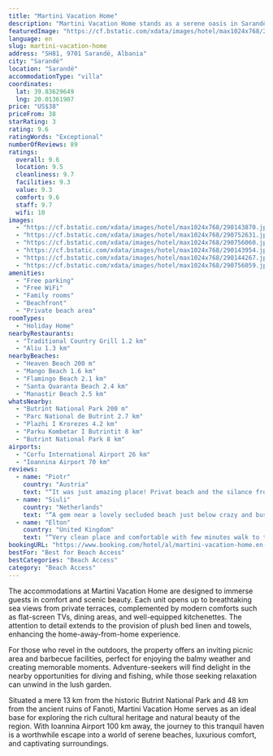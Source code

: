 ```yaml
---
title: "Martini Vacation Home"
description: "Martini Vacation Home stands as a serene oasis in Sarandë, merely a stone's throw away from the pristine Heaven Beach and a short drive from the vibrant Mango Beach."
featuredImage: "https://cf.bstatic.com/xdata/images/hotel/max1024x768/290143870.jpg?k=a35dcae3336aea1bd7de01ab2031e07e5de7bd366e5d27995cff5eb858b51067&o=&hp=1"
language: en
slug: martini-vacation-home
address: "SH81, 9701 Sarandë, Albania"
city: "Sarandë"
location: "Sarandë"
accommodationType: "villa"
coordinates:
  lat: 39.83629649
  lng: 20.01361907
price: "US$38"
priceFrom: 38
starRating: 3
rating: 9.6
ratingWords: "Exceptional"
numberOfReviews: 89
ratings:
  overall: 9.6
  location: 9.5
  cleanliness: 9.7
  facilities: 9.3
  value: 9.3
  comfort: 9.6
  staff: 9.7
  wifi: 10
images:
  - "https://cf.bstatic.com/xdata/images/hotel/max1024x768/290143870.jpg?k=a35dcae3336aea1bd7de01ab2031e07e5de7bd366e5d27995cff5eb858b51067&o=&hp=1"
  - "https://cf.bstatic.com/xdata/images/hotel/max1024x768/290752631.jpg?k=507a3650c21e96c8de23307b99b013b47192627db97d41c982068b192965a903&o=&hp=1"
  - "https://cf.bstatic.com/xdata/images/hotel/max1024x768/290756060.jpg?k=213523eca606826a25dcc293b2b29a2237f9e6fe871f911c7ce8ee722aecea35&o=&hp=1"
  - "https://cf.bstatic.com/xdata/images/hotel/max1024x768/290143954.jpg?k=a9124d947d1064301a7f82a79a673dd33b486dc95bbacedc19f212bb7c578126&o=&hp=1"
  - "https://cf.bstatic.com/xdata/images/hotel/max1024x768/290144267.jpg?k=30cb65566bed9e81be853bc0071c50be8e89d93678f38db97b5411c49ee3b8e3&o=&hp=1"
  - "https://cf.bstatic.com/xdata/images/hotel/max1024x768/290756059.jpg?k=355fe721403030d76e01eddadc4dff565391aa82ae9c24c4661cca4085e551a4&o=&hp=1"
amenities:
  - "Free parking"
  - "Free WiFi"
  - "Family rooms"
  - "Beachfront"
  - "Private beach area"
roomTypes:
  - "Holiday Home"
nearbyRestaurants:
  - "Traditional Country Grill 1.2 km"
  - "Aliu 1.3 km"
nearbyBeaches:
  - "Heaven Beach 200 m"
  - "Mango Beach 1.6 km"
  - "Flamingo Beach 2.1 km"
  - "Santa Quaranta Beach 2.4 km"
  - "Manastir Beach 2.5 km"
whatsNearby:
  - "Butrint National Park 200 m"
  - "Parc National de Butrint 2.7 km"
  - "Plazhi I Krorezes 4.2 km"
  - "Parku Kombetar I Butrintit 8 km"
  - "Butrint National Park 8 km"
airports:
  - "Corfu International Airport 26 km"
  - "Ioannina Airport 70 km"
reviews:
  - name: "Piotr"
    country: "Austria"
    text: "“It was just amazing place! Privat beach and the silance from the city made us this stay! All was well organized.”"
  - name: "Siuli"
    country: "Netherlands"
    text: "“A gem near a lovely secluded beach just below crazy and busy Sarandë. We felt so lucky for having found this amazing gorgeous property!! It was perfect. Kids slept on the sofas in the living room. Small but well-equipped kitchen with oven and...”"
  - name: "Elton"
    country: "United Kingdom"
    text: "“Very clean place and comfortable with few minutes walk to the beach. Perfect location for a family of four. Lovely place to be if you like peace and relaxing after a long year of busy city life this is the place to charge your batteries”"
bookingURL: "https://www.booking.com/hotel/al/martini-vacation-home.en-gb.html?aid=8035640"
bestFor: "Best for Beach Access"
bestCategories: "Beach Access"
category: "Beach Access"
---
```


The accommodations at Martini Vacation Home are designed to immerse guests in comfort and scenic beauty. Each unit opens up to breathtaking sea views from private terraces, complemented by modern comforts such as flat-screen TVs, dining areas, and well-equipped kitchenettes. The attention to detail extends to the provision of plush bed linen and towels, enhancing the home-away-from-home experience.

For those who revel in the outdoors, the property offers an inviting picnic area and barbecue facilities, perfect for enjoying the balmy weather and creating memorable moments. Adventure-seekers will find delight in the nearby opportunities for diving and fishing, while those seeking relaxation can unwind in the lush garden.

Situated a mere 13 km from the historic Butrint National Park and 48 km from the ancient ruins of Fanoti, Martini Vacation Home serves as an ideal base for exploring the rich cultural heritage and natural beauty of the region. With Ioannina Airport 100 km away, the journey to this tranquil haven is a worthwhile escape into a world of serene beaches, luxurious comfort, and captivating surroundings.